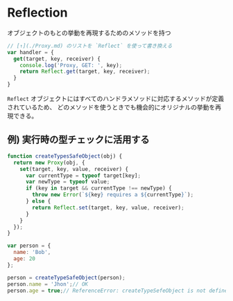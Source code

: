 # Reflection
オブジェクトのもとの挙動を再現するためのメソッドを持つ

```js
// [↑](./Proxy.md) のリストを `Reflect` を使って書き換える
var handler = {
  get(target, key, receiver) {
    console.log('Proxy, GET: ', key);
    return Reflect.get(target, key, receiver);
  }
}
```

`Reflect` オブジェクトにはすべてのハンドラメソッドに対応するメソッドが定義されているため、
どのメソッドを使うときでも機会的にオリジナルの挙動を再現できる。

## 例) 実行時の型チェックに活用する

```js
function createTypesSafeObject(obj) {
  return new Proxy(obj, {
    set(target, key, value, receiver) {
      var currentType = typeof target[key];
      var newType = typeof value;
      if (key in target && currentType !== newType) {
        throw new Error(`${key} requires a ${currentType}`);
      } else {
        return Reflect.set(target, key, value, receiver);
      }
    }
  });
}

var person = {
  name: 'Bob',
  age: 20
};

person = createTypeSafeObject(person);
person.name = 'Jhon';// OK
person.age = true;// ReferenceError: createTypeSefeObject is not defined
```
